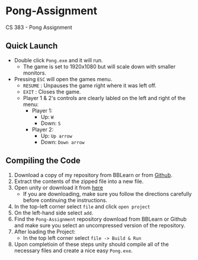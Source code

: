 # Pong-Assignment
CS 383 - Pong Assignment 
## Quick Launch
- Double click `Pong.exe` and it will run. 
    - The game is set to 1920x1080 but will scale down with smaller monitors.
- Pressing `ESC` will open the games menu.
    - `RESUME` : Unpauses the game right where it was left off.
    - `EXIT` : Closes the game.
    - Player 1 & 2's controls are clearly labled on the left and right of the menu:
        - Player 1: 
            - Up: `W`
            - Down: `S`
        - Player 2:
            - Up: `Up arrow`
            - Down: `Down arrow`

## Compiling the Code
1. Download a copy of my repository from BBLearn or from [Github](https://github.com/nvassell/Pong-Assignment).
2. Extract the contents of the zipped file into a new file.
3. Open unity or download it from [here](https://store.unity.com/download-nuo)
    - If you are downloading, make sure you follow the directions carefully before continuing the instructions.
4. In the top-left corner select `file` and click `open project`
5. On the left-hand side select `add`.
6. Find the `Pong-Assignment` repository download from BBLearn or Github and make sure you select an uncompressed version of the repository.
7. After loading the Project:  
    - In the top left corner select `file -> Build & Run`
8. Upon completioin of these steps unity should compile all of the necessary files and create a nice easy `Pong.exe`.

